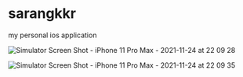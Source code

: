 # sarangkkr
my personal ios application

![Simulator Screen Shot - iPhone 11 Pro Max - 2021-11-24 at 22 09 28](https://user-images.githubusercontent.com/74540209/143280037-3fb354b1-31ab-49fd-a98a-09ce510bd24b.png)


![Simulator Screen Shot - iPhone 11 Pro Max - 2021-11-24 at 22 09 35](https://user-images.githubusercontent.com/74540209/143279850-a2dbbb47-1b88-4194-8dbf-8f80c22e5ff9.png)
